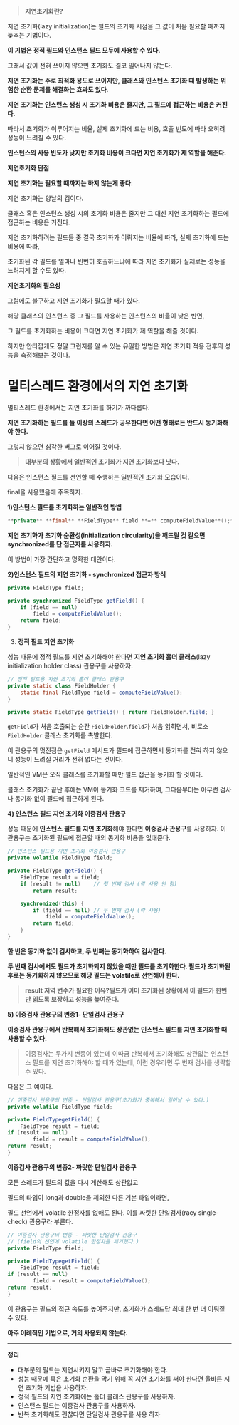> **지연초기화란?**
> 

지연 초기화(lazy initialization)는 필드의 초기화 시점을 그 값이 처음 필요할 때까지 늦추는 기법이다.

**이 기법은 정적 필드와 인스턴스 필드 모두에 사용할 수 있다.**

그래서 값이 전혀 쓰이지 않으면 초기화도 결코 일어나지 않는다.

**지연 초기화는 주로 최적화 용도로 쓰이지만, 클래스와 인스턴스 초기화 때 발생하는 위험한 순환 문제를 해결화는 효과도 있다**.

**지연 초기화는 인스턴스 생성 시 초기화 비용은 줄지만, 그 필드에 접근하는 비용은 커진다.**

 따라서 초기화가 이루어지는 비율, 실제 초기화에 드는 비용, 호출 빈도에 따라 오히려 성능이 느려질 수 있다.

**인스턴스의 사용 빈도가 낮지만 초기화 비용이 크다면 지연 초기화가 제 역할을 해준다.**

**지연초기화 단점**

**지연 초기화는 필요할 때까지는 하지 않는게 좋다.**

지연 초기화는 양날의 검이다.

클래스 혹은 인스턴스 생성 시의 초기화 비용은 줄지만 그 대신 지연 초기화하는 필드에 접근하는 비용은 커진다.

지연 초기화하려는 필드들 중 결국 초기화가 이뤄지는 비율에 따라, 실제 초기화에 드는 비용에 따라,

초기화된 각 필드를 얼마나 빈번히 호출하느냐에 따라 지연 초기화가 실제로는 성능을 느려지게 할 수도 있따.

**지연초기화의 필요성**

그럼에도 불구하고 지연 초기화가 필요할 때가 있다.

해당 클래스의 인스턴스 중 그 필드를 사용하는 인스턴스의 비율이 낮은 반면,

그 필드를 초기화하는 비용이 크다면 지연 초기화가 제 역할을 해줄 것이다.

하지만 안타깝게도 정말 그런지를 알 수 있는 유일한 방법은 지연 초기화 적용 전후의 성능을 측정해보는 것이다.

# **멀티스레드 환경에서의 지연 초기화**

멀티스레드 환경에서는 지연 초기화를 하기가 까다롭다.

**지연 초기화하는 필드를 둘 이상의 스레드가 공유한다면 어떤 형태로든 반드시 동기화해야 한다.**

그렇지 않으면 심각한 버그로 이어질 것이다.

> **대부분의 상황에서 일반적인 초기화가 지연 초기화보다 낫다.**
> 

다음은 인스턴스 필드를 선언할 때 수행하는 일반적인 초기화 모습이다.

final을 사용했음에 주목하자.

**1)인스턴스 필드를 초기화하는 일반적인 방법**

```java
**private** **final** **FieldType** field **=** computeFieldValue**();**
```

**지연 초기화가 초기화 순환성(initialization circularity)을 깨뜨릴 것 같으면 synchronized를 단 접근자를 사용하자.**

이 방법이 가장 간단하고 명확한 대안이다.

**2)인스턴스 필드의 지연 초기화 - synchronized 접근자 방식**

```java
private FieldType field;

private synchronized FieldType getField() {
    if (field == null)
        field = computeFieldValue();
    return field;
}
```

3) **정적 필드 지연 초기화**

성능 때문에 정적 필드를 지연 초기화해야 한다면 **지연 초기화 홀더 클래스**(lazy initialization holder class) 관용구를 사용하자.

```java
// 정적 필드용 지연 초기화 홀더 클래스 관용구
private static class FieldHolder {
    static final FieldType field = computeFieldValue();
}

private static FieldType getField() { return FieldHolder.field; }
```

`getField`가 처음 호출되는 순간 `FieldHolder`.`field`가 처음 읽히면서, 비로소 `FieldHolder` 클래스 초기화를 촉발한다. 

이 관용구의 멋진점은 `getField` 메서드가 필드에 접근하면서 동기화를 전혀 하지 않으니 성능이 느려질 거리가 전혀 없다는 것이다. 

일반적인 VM은 오직 클래스를 초기화할 때만 필드 접근을 동기화 할 것이다.

클래스 초기화가 끝난 후에는 VM이 동기화 코드를 제거하여, 그다음부터는 아무런 검사나 동기화 없이 필드에 접근하게 된다.

**4) 인스턴스 필드 지연 초기화 이중검사 관용구**

성능 때문에 **인스턴스 필드를 지연 초기화**해야 한다면 **이중검사 관용구**를 사용하자. 이 관용구는 초기화된 필드에 접근할 때의 동기화 비용을 없애준다.

```java
// 인스턴스 필드용 지연 초기화 이중검사 관용구
private volatile FieldType field;

private FieldType getField() {
    FieldType result = field;
    if (result != null)    // 첫 번째 검사 (락 사용 안 함)
        return result;

    synchronized(this) {
        if (field == null) // 두 번째 검사 (락 사용)
            field = computeFieldValue();
        return field;
    }
}
```

**한 번은 동기화 없이 검사하고, 두 번째는 동기화하여 검사한다.**

**두 번째 검사에서도 필드가 초기화되지 않았을 때만 필드를 초기화한다. 필드가 초기화된 후로는 동기화하지 않으므로 해당 필드는 volatile로 선언해야 한다.**

> **result 지역 변수가 필요한 이유?필드가 이미 초기화된 상황에서 이 필드가 한번만 읽도록 보장하고 성능을 높여준다.**
> 

**5) 이중검사 관용구의 변종1- 단일검사 관용구**

**이중검사 관용구에서 반복해서 초기화해도 상관없는 인스턴스 필드를 지연 초기화할 때 사용할 수 있다.**

> 이중검사는 두가지 변종이 있는데 이따금 반복해서 초기화해도 상관없는 인스턴스 필드를 지연 초기화해야 할 때가 있는데, 이런 경우라면 두 번재 검사를 생략할 수 있다.
> 

다음은 그 예이다. 

```java
// 이중검사 관용구의 변종 - 단일검사 관용구(초기화가 중복해서 일어날 수 있다.)
private volatile FieldType field;

private FieldTypegetField() {
    FieldType result = field;
if (result == null)
        field = result = computeFieldValue();
return result;
}
```

**이중검사 관용구의 변종2- 짜릿한 단일검사 관용구**

모든 스레드가 필드의 값을 다시 계산해도 상관없고 

필드의 타입이 long과 double을 제외한 다른 기본 타입이라면, 

필드 선언에서 volatile 한정자를 없애도 된다. 이를 짜릿한 단일검사(racy single-check) 관용구라 부른다.

```java
// 이중검사 관용구의 변종 - 짜릿한 단일검사 관용구
// (field의 선언에 volatile 한정자를 제거했다.)
private FieldType field;

private FieldTypegetField() {
    FieldType result = field;
if (result == null)
        field = result = computeFieldValue();
return result;
}
```

이 관용구는 필드의 접근 속도를 높여주지만, 초기화가 스레드당 최대 한 번 더 이뤄질 수 있다.

**아주 이례적인 기법으로, 거의 사용되지 않는다.**

---

 

**정리** 

- 대부분의 필드는 지연시키지 말고 곧바로 초기화해야 한다.
- 성능 때문에 혹은 초기화 순환을 막기 위해 꼭 지연 초기화를 써야 한다면 올바른 지연 초기화 기법을 사용하자.
- 정적 필드의 지연 초기화에는 홀더 클래스 관용구를 사용하자.
- 인스턴스 필드는 이중검사 관용구를 사용하자.
- 반복 초기화해도 괜찮다면 단일검사 관용구를 사용 하자